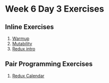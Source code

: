 # Week 6 Day 3 Exercises

## Inline Exercises

1. [Warmup](warmup.md)
1. [Mutability](mutability/)
1. [Redux intro](redux-intro.md)

## Pair Programming Exercises

1. [Redux Calendar](https://github.com/horizons-school-of-technology/redux-calendar/)
